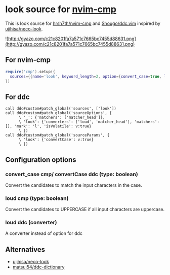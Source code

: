 # look source for [nvim-cmp](https://github.com/hrsh7th/nvim-cmp)
This is look source for [hrsh7th/nvim-cmp](https://github.com/hrsh7th/nvim-cmp) and [Shougo/ddc.vim](https://github.com/Shougo/ddc.vim) inspired by [ujihisa/neco-look](https://github.com/ujihisa/neco-look).

![http://gyazo.com/c21c8201fa7a571c7665bc7455d88631.png](http://gyazo.com/c21c8201fa7a571c7665bc7455d88631.png)

## For nvim-cmp
```lua
require('cmp').setup({
  sources={{name='look', keyword_length=2, option={convert_case=true, loud=true}}}
})
```

## For ddc
```vim
call ddc#custom#patch_global('sources', ['look'])
call ddc#custom#patch_global('sourceOptions', {
      \ '_': {'matchers': ['matcher_head']},
      \ 'look': {'converters': ['loud', 'matcher_head'], 'matchers': [], 'mark': 'l', 'isVolatile': v:true}
      \ })
call ddc#custom#patch_global('sourceParams', {
      \ 'look': {'convertCase': v:true}
      \ })
```

## Configuration options

### convert_case cmp/ convertCase ddc (type: boolean)
Convert the candidates to match the input characters in the case.

### loud cmp (type: boolean)
Convert the candidates to UPPERCASE if all input characters are uppercase.

### loud ddc (converter)
A converter instead of option for ddc

## Alternatives
* [ujihisa/neco-look](https://github.com/ujihisa/neco-look)
* [matsui54/ddc-dictionary](https://github.com/matsui54/ddc-dictionary)
